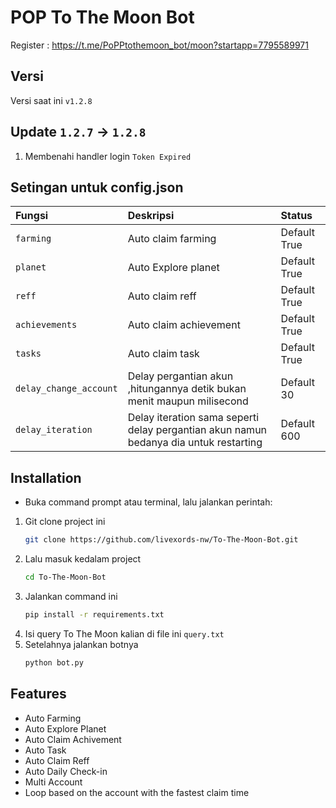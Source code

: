 
# POP To The Moon Bot

Register : https://t.me/PoPPtothemoon_bot/moon?startapp=7795589971

## Versi
   Versi saat ini `v1.2.8`

## Update `1.2.7` -> `1.2.8`
   1. Membenahi handler login `Token Expired`

## Setingan untuk config.json
|Fungsi|Deskripsi|Status|
|:-----|:------|:-----|
|`farming`|Auto claim farming|Default True|
|`planet`|Auto Explore planet|Default True|
|`reff`|Auto claim reff|Default True|
|`achievements`|Auto claim achievement|Default True|
|`tasks`|Auto claim task|Default True|
|`delay_change_account`|Delay pergantian akun ,hitungannya detik bukan menit maupun milisecond|Default 30|
|`delay_iteration`|Delay iteration sama seperti delay pergantian akun namun bedanya dia untuk restarting|Default 600|

## Installation
   - Buka command prompt atau terminal, lalu jalankan perintah:
   1. Git clone project ini
      ```bash
      git clone https://github.com/livexords-nw/To-The-Moon-Bot.git
      ```
   2. Lalu masuk kedalam project
      ```bash
      cd To-The-Moon-Bot
      ```
   3. Jalankan command ini
      ```bash
      pip install -r requirements.txt
      ```
   4. Isi query To The Moon kalian di file ini `query.txt`
   5. Setelahnya jalankan botnya
      ```bash
      python bot.py
      ```

## Features
- Auto Farming
- Auto Explore Planet
- Auto Claim Achivement
- Auto Task 
- Auto Claim Reff
- Auto Daily Check-in
- Multi Account
- Loop based on the account with the fastest claim time 
